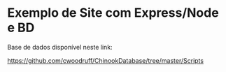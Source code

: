 # Exemplo de Site com Express/Node e BD

Base de dados disponível neste link:

https://github.com/cwoodruff/ChinookDatabase/tree/master/Scripts
